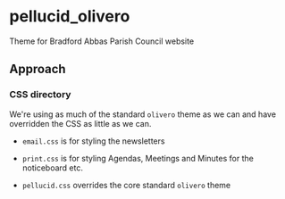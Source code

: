 # pellucid_olivero
Theme for Bradford Abbas Parish Council website

## Approach 

### CSS directory

We're using as much of the standard `olivero` theme as we can and have overridden the CSS as little as we can.

-  `email.css` is for styling the newsletters

-  `print.css` is for styling Agendas, Meetings and Minutes for the noticeboard etc.  

-  `pellucid.css` overrides the core standard `olivero` theme
